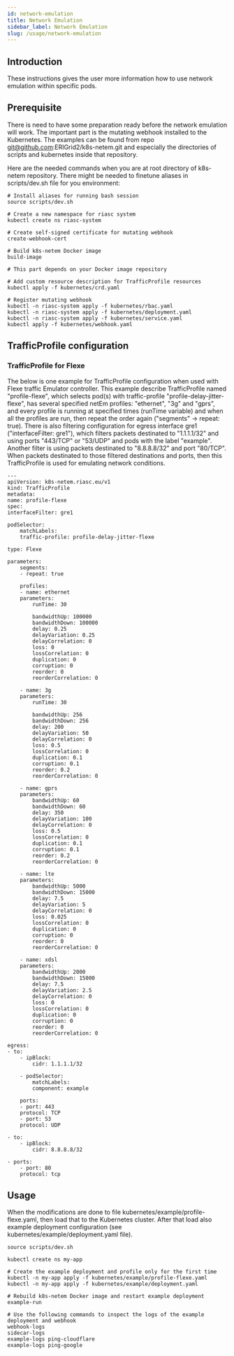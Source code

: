 ```yaml
---
id: network-emulation
title: Network Emulation
sidebar_label: Network Emulation
slug: /usage/network-emulation
---
```


## Introduction

These instructions gives the user more information how to use network emulation within specific pods. 

## Prerequisite

There is need to have some preparation ready before the network emulation will work. The important part is the mutating webhook installed to the Kubernetes. The examples can be found from repo git@github.com:ERIGrid2/k8s-netem.git and especially the directories of scripts and kubernetes inside that repository. 

Here are the needed commands when you are at root directory of k8s-netem repository. There might be needed to finetune aliases in scripts/dev.sh file for you environment:

    # Install aliases for running bash session
    source scripts/dev.sh

    # Create a new namespace for riasc system
    kubectl create ns riasc-system

    # Create self-signed certificate for mutating webhook
    create-webhook-cert

    # Build k8s-netem Docker image
    build-image

    # This part depends on your Docker image repository 

    # Add custom resource description for TrafficProfile resources
    kubectl apply -f kubernetes/crd.yaml

    # Register mutating webhook
    kubectl -n riasc-system apply -f kubernetes/rbac.yaml
    kubectl -n riasc-system apply -f kubernetes/deployment.yaml
    kubectl -n riasc-system apply -f kubernetes/service.yaml
    kubectl apply -f kubernetes/webhook.yaml

## TrafficProfile configuration

### TrafficProfile for Flexe

The below is one example for TrafficProfile configuration when used with Flexe traffic Emulator controller. This example describe TrafficProfile named "profile-flexe", which selects pod(s) with traffic-profile "profile-delay-jitter-flexe", has several specified netEm profiles: "ethernet", "3g" and "gprs", and every profile is running at specified times (runTime variable) and when all the profiles are run, then repeat the order again ("segments" -> repeat: true). There is also filtering configuration for egress interface gre1 ("interfaceFilter: gre1"), which filters packets destinated to "1.1.1.1/32" and using ports "443/TCP" or "53/UDP" and pods with the label "example". Another filter is using packets destinated to "8.8.8.8/32" and port "80/TCP". When packets destinated to those filtered destinations and ports, then this TrafficProfile is used for emulating network conditions.

    ---
    apiVersion: k8s-netem.riasc.eu/v1
    kind: TrafficProfile
    metadata:
    name: profile-flexe
    spec:
    interfaceFilter: gre1

    podSelector:
        matchLabels:
        traffic-profile: profile-delay-jitter-flexe

    type: Flexe

    parameters:
        segments:
        - repeat: true

        profiles:
        - name: ethernet
        parameters:
            runTime: 30

            bandwidthUp: 100000
            bandwidthDown: 100000
            delay: 0.25
            delayVariation: 0.25
            delayCorrelation: 0
            loss: 0
            lossCorrelation: 0
            duplication: 0
            corruption: 0
            reorder: 0
            reorderCorrelation: 0

        - name: 3g
        parameters:
            runTime: 30

            bandwidthUp: 256
            bandwidthDown: 256
            delay: 200
            delayVariation: 50
            delayCorrelation: 0
            loss: 0.5
            lossCorrelation: 0
            duplication: 0.1
            corruption: 0.1
            reorder: 0.2
            reorderCorrelation: 0

        - name: gprs
        parameters:
            bandwidthUp: 60
            bandwidthDown: 60
            delay: 350
            delayVariation: 100
            delayCorrelation: 0
            loss: 0.5
            lossCorrelation: 0
            duplication: 0.1
            corruption: 0.1
            reorder: 0.2
            reorderCorrelation: 0

        - name: lte
        parameters:
            bandwidthUp: 5000
            bandwidthDown: 15000
            delay: 7.5
            delayVariation: 5
            delayCorrelation: 0
            loss: 0.025
            lossCorrelation: 0
            duplication: 0
            corruption: 0
            reorder: 0
            reorderCorrelation: 0

        - name: xdsl
        parameters:
            bandwidthUp: 2000
            bandwidthDown: 15000
            delay: 7.5
            delayVariation: 2.5
            delayCorrelation: 0
            loss: 0
            lossCorrelation: 0
            duplication: 0
            corruption: 0
            reorder: 0
            reorderCorrelation: 0

    egress:
    - to:
        - ipBlock:
            cidr: 1.1.1.1/32

        - podSelector:
            matchLabels:
            component: example

        ports:
        - port: 443
        protocol: TCP
        - port: 53
        protocol: UDP

    - to:
        - ipBlock:
            cidr: 8.8.8.8/32

    - ports:
        - port: 80
        protocol: tcp

## Usage

When the modifications are done to file kubernetes/example/profile-flexe.yaml, then load that to the Kubernetes cluster. After that load also example deployment configuration (see kubernetes/example/deployment.yaml file). 

    source scripts/dev.sh

    kubectl create ns my-app

    # Create the example deployment and profile only for the first time
    kubectl -n my-app apply -f kubernetes/example/profile-flexe.yaml
    kubectl -n my-app apply -f kubernetes/example/deployment.yaml

    # Rebuild k8s-netem Docker image and restart example deployment
    example-run

    # Use the following commands to inspect the logs of the example deployment and webhook
    webhook-logs
    sidecar-logs
    example-logs ping-cloudflare
    example-logs ping-google

